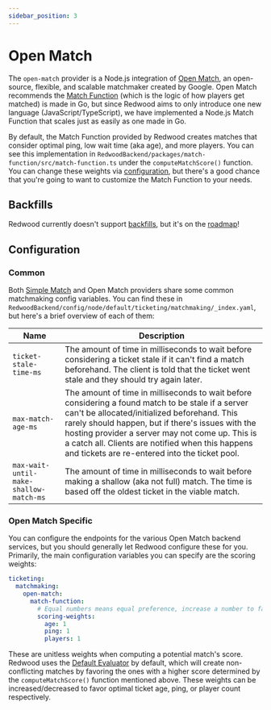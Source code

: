 ```yaml
---
sidebar_position: 3
---
```


# Open Match

The `open-match` provider is a Node.js integration of [Open Match](https://openmatch.dev), an open-source, flexible, and scalable matchmaker created by Google. Open Match recommends the [Match Function](https://openmatch.dev/site/docs/guides/matchmaker/matchfunction/) (which is the logic of how players get matched) is made in Go, but since Redwood aims to only introduce one new language (JavaScript/TypeScript), we have implemented a Node.js Match Function that scales just as easily as one made in Go.

By default, the Match Function provided by Redwood creates matches that consider optimal ping, low wait time (aka age), and more players. You can see this implementation in `RedwoodBackend/packages/match-function/src/match-function.ts` under the `computeMatchScore()` function. You can change these weights via [configuration](#open-match-specific), but there's a good chance that you're going to want to customize the Match Function to your needs.

## Backfills

Redwood currently doesn't support [backfills](https://openmatch.dev/site/docs/guides/backfill/), but it's on the [roadmap](../../support/roadmap.md)!

## Configuration

### Common

Both [Simple Match](./simple-match.md) and Open Match providers share some common matchmaking config variables. You can find these in `RedwoodBackend/config/node/default/ticketing/matchmaking/_index.yaml`, but here's a brief overview of each of them:

|Name|Description|
|-|-|
|`ticket-stale-time-ms`|The amount of time in milliseconds to wait before considering a ticket stale if it can't find a match beforehand. The client is told that the ticket went stale and they should try again later.|
|`max-match-age-ms`|The amount of time in milliseconds to wait before considering a found match to be stale if a server can't be allocated/initialized beforehand. This rarely should happen, but if there's issues with the hosting provider a server may not come up. This is a catch all. Clients are notified when this happens and tickets are re-entered into the ticket pool.|
|`max-wait-until-make-shallow-match-ms`|The amount of time in milliseconds to wait before making a shallow (aka not full) match. The time is based off the oldest ticket in the viable match.|

### Open Match Specific

You can configure the endpoints for the various Open Match backend services, but you should generally let Redwood configure these for you. Primarily, the main configuration variables you can specify are the scoring weights:

``` yaml
ticketing:
  matchmaking:
    open-match:
      match-function:
        # Equal numbers means equal preference, increase a number to favor it more
        scoring-weights:
          age: 1
          ping: 1
          players: 1
```

These are unitless weights when computing a potential match's score. Redwood uses the [Default Evaluator](https://openmatch.dev/site/docs/tutorials/defaultevaluator/) by default, which will create non-conflicting matches by favoring the ones with a higher score determined by the `computeMatchScore()` function mentioned above. These weights can be increased/decreased to favor optimal ticket age, ping, or player count respectively.

